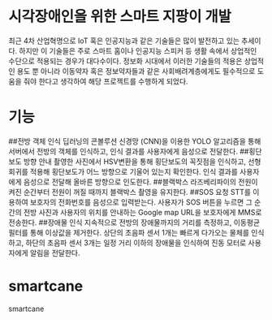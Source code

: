 # 시각장애인을 위한 스마트 지팡이 개발
최근 4차 산업혁명으로 IoT 혹은 인공지능과 같은 기술들은 많이 발전하고 있는 추세이다. 하지만 이 기술들은 주로 스마트 홈이나 인공지능 스피커 등 생활 속에서 상업적인 수단으로 적용되는 경우가 대다수이다. 정보화 시대에서 이러한 기술들의 적용은 상업적인 용도 뿐 아니라 이동약자 혹은 정보약자들과 같은 사회배려계층에게도 필수적으로 도움을 줘야 한다고 생각하여 해당 프로젝트를 수행하게 되었다.

# 기능
##전방 객체 인식
딥러닝의 콘볼루션 신경망 (CNN)을 이용한 YOLO 알고리즘을 통해 서버에서 전방의 객체를 인식하고, 인식 결과를 사용자에게 음성으로 전달한다.
##횡단보도 방향 안내
촬영한 사진에서 HSV변환을 통해 횡단보도의 꼭짓점을 인식하고, 선형회귀를 적용해 횡단보도가 어느 방향으로 기울어 있는지 확인한다. 인식 결과를 사용자에게 음성으로 전달해 올바른 방향으로 인도한다.
##블랙박스
라즈베리파이의 전원이 켜진 순간부터 전원이 꺼질 때까지 블랙박스 촬영을 유지한다. 
##SOS 요청
STT를 이용하여 보호자의 전화번호를 음성으로 입력받는다. 사용자가 SOS 버튼을 누르면 그 순간의 전방 사진과 사용자의 위치를 안내하는 Google map URL을 보호자에게 MMS로 전송한다.
##장애물 인식
지속적으로 전방의 장애물까지의 거리를 측정하고, 이동평균필터를 통해 이상값을 제거한다. 상단의 초음파 센서 1개는 빠르게 다가오는 물체를 인식하고, 하단의 초음파 센서 3개는 일정 거리 이하의 장애물을 인식하여 진동 모터로 사용자에게 알림을 전달한다.

# smartcane
smartcane
